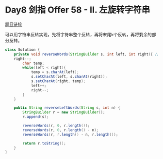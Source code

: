 # Day8 剑指 Offer 58 - II. 左旋转字符串

[题目链接](https://leetcode.cn/problems/zuo-xuan-zhuan-zi-fu-chuan-lcof/)

可以用字符串反转实现，先将字符串整个反转，再将末尾k个反转，再将剩余的部分反转。

```java
class Solution {
    private void reverseWords(StringBuilder s, int left, int right){ // 左闭右开区间
    right--;
        char temp;
        while(left < right){
            temp = s.charAt(left);
            s.setCharAt(left, s.charAt(right));
            s.setCharAt(right, temp);
            left++;
            right--;
        }
    }

    public String reverseLeftWords(String s, int n) {
        StringBuilder r = new StringBuilder();
        r.append(s);

        reverseWords(r, 0, r.length());
        reverseWords(r, 0, r.length() - n);
        reverseWords(r, r.length() - n, r.length());

        return r.toString();
    }
}
```